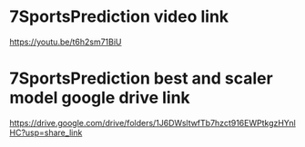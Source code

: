 # 7SportsPrediction  video link 
https://youtu.be/t6h2sm71BiU

# 7SportsPrediction best and scaler model google drive link 
https://drive.google.com/drive/folders/1J6DWsltwfTb7hzct916EWPtkgzHYnlHC?usp=share_link

